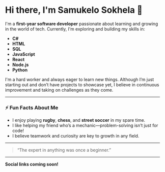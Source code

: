 # Hi there, I'm Samukelo Sokhela 👋

I'm a **first-year software developer** passionate about learning and growing in the world of tech. Currently, I'm exploring and building my skills in:

- **C#**
- **HTML**
- **SQL**
- **JavaScript**
- **React**
- **Node.js**
- **Python**

I'm a hard worker and always eager to learn new things. Although I’m just starting out and don’t have projects to showcase yet, I believe in continuous improvement and taking on challenges as they come.

---

### ⚡ Fun Facts About Me

- I enjoy playing **rugby**, **chess**, and **street soccer** in my spare time.
- I like helping my friend who’s a mechanic—problem-solving isn’t just for code!
- I believe teamwork and curiosity are key to growth in any field.

---

> “The expert in anything was once a beginner.”

---

**Social links coming soon!**
